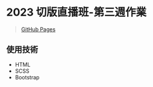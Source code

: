 # 2023 切版直播班-第三週作業

> [GitHub Pages](https://sksak75312.github.io/HexSchool-2023SlicingCamp-Week3/)

## 使用技術
* HTML
* SCSS
* Bootstrap